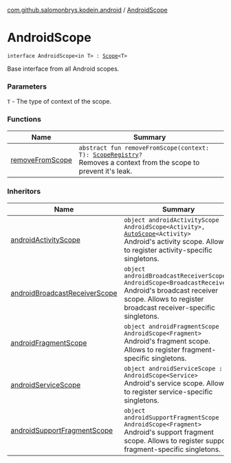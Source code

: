 [com.github.salomonbrys.kodein.android](../index.md) / [AndroidScope](.)

# AndroidScope

`interface AndroidScope<in T> : `[`Scope`](../../com.github.salomonbrys.kodein.bindings/-scope/index.md)`<T>`

Base interface from all Android scopes.

### Parameters

`T` - The type of context of the scope.

### Functions

| Name | Summary |
|---|---|
| [removeFromScope](remove-from-scope.md) | `abstract fun removeFromScope(context: T): `[`ScopeRegistry`](../../com.github.salomonbrys.kodein.bindings/-scope-registry/index.md)`?`<br>Removes a context from the scope to prevent it's leak. |

### Inheritors

| Name | Summary |
|---|---|
| [androidActivityScope](../android-activity-scope/index.md) | `object androidActivityScope : AndroidScope<Activity>, `[`AutoScope`](../../com.github.salomonbrys.kodein.bindings/-auto-scope/index.md)`<Activity>`<br>Android's activity scope. Allows to register activity-specific singletons. |
| [androidBroadcastReceiverScope](../android-broadcast-receiver-scope/index.md) | `object androidBroadcastReceiverScope : AndroidScope<BroadcastReceiver>`<br>Android's broadcast receiver scope. Allows to register broadcast receiver-specific singletons. |
| [androidFragmentScope](../android-fragment-scope/index.md) | `object androidFragmentScope : AndroidScope<Fragment>`<br>Android's fragment scope. Allows to register fragment-specific singletons. |
| [androidServiceScope](../android-service-scope/index.md) | `object androidServiceScope : AndroidScope<Service>`<br>Android's service scope. Allows to register service-specific singletons. |
| [androidSupportFragmentScope](../android-support-fragment-scope/index.md) | `object androidSupportFragmentScope : AndroidScope<Fragment>`<br>Android's support fragment scope. Allows to register support fragment-specific singletons. |
